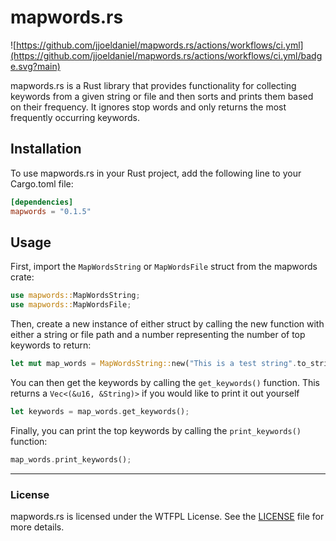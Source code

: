 # mapwords.rs

![https://github.com/jjoeldaniel/mapwords.rs/actions/workflows/ci.yml](https://github.com/jjoeldaniel/mapwords.rs/actions/workflows/ci.yml/badge.svg?main)

mapwords.rs is a Rust library that provides functionality for collecting keywords from a given string or file and then sorts and prints them based on their frequency. It ignores stop words and only returns the most frequently occurring keywords.

## Installation

To use mapwords.rs in your Rust project, add the following line to your Cargo.toml file:

```toml
[dependencies]
mapwords = "0.1.5"
```

## Usage

First, import the `MapWordsString` or `MapWordsFile` struct from the mapwords crate:

```rust
use mapwords::MapWordsString;
use mapwords::MapWordsFile;
```

Then, create a new instance of either struct by calling the new function with either a string or file path and a number representing the number of top keywords to return:

```rust
let mut map_words = MapWordsString::new("This is a test string".to_string(), 2);
```

You can then get the keywords by calling the `get_keywords()` function.
This returns a `Vec<(&u16, &String)>` if you would like to print it out yourself

```rust
let keywords = map_words.get_keywords();
```

Finally, you can print the top keywords by calling the `print_keywords()` function:

```rust
map_words.print_keywords();
```

---

### License

mapwords.rs is licensed under the WTFPL License. See the [LICENSE](https://github.com/jjoeldaniel/mapwords.rs/blob/main/LICENSE) file for more details.
